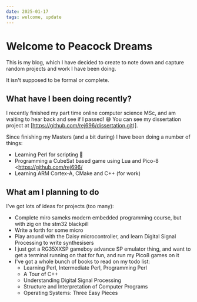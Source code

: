 ```yaml
---
date: 2025-01-17
tags: welcome, update
---
```


# Welcome to Peacock Dreams

This is my blog, which I have decided to create to note down and capture random
projects and work I have been doing.

It isn't supposed to be formal or complete.

## What have I been doing recently?

I recently finished my part time online computer science MSc, and am waiting to
hear back and see if I passed! :sweat_smile:
You can see my dissertation project at [https://github.com/rej696/dissertation.git)].

Since finishing my Masters (and a bit during) I have been doing a number of things:
- Learning Perl for scripting :camel:
- Programming a CubeSat based game using Lua and Pico-8 <https://github.com/rej696/
- Learning ARM Cortex-A, CMake and C++ (for work)

## What am I planning to do
I've got lots of ideas for projects (too many):
- Complete miro sameks modern embedded programming course, but with zig on the stm32 blackpill
- Write a forth for some micro
- Play around with the Daisy microcontroller, and learn Digital Signal Processing to write synthesisers
- I just got a RG35XXSP gameboy advance SP emulator thing, and want to get a
  terminal running on that for fun, and run my Pico8 games on it
- I've got a whole bunch of books to read on my todo list:
    - Learning Perl, Intermediate Perl, Programming Perl
    - A Tour of C++
    - Understanding Digital Signal Processing
    - Structure and Interpretation of Computer Programs
    - Operating Systems: Three Easy Pieces

